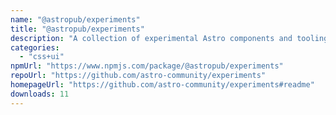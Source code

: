 ```yaml
---
name: "@astropub/experiments"
title: "@astropub/experiments"
description: "A collection of experimental Astro components and tooling."
categories:
  - "css+ui"
npmUrl: "https://www.npmjs.com/package/@astropub/experiments"
repoUrl: "https://github.com/astro-community/experiments"
homepageUrl: "https://github.com/astro-community/experiments#readme"
downloads: 11
---
```

